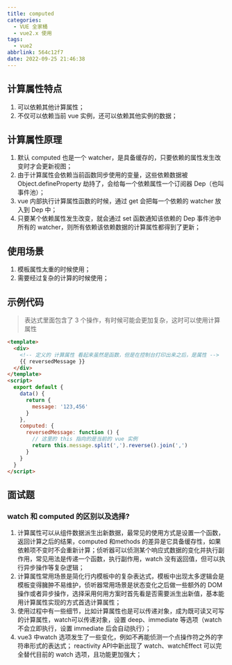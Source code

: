 ```yaml
---
title: computed
categories:
  - VUE 全家桶
  - vue2.x 使用
tags:
  - vue2
abbrlink: 564c12f7
date: 2022-09-25 21:46:38
---
```

## 计算属性特点
1. 可以依赖其他计算属性；
2. 不仅可以依赖当前 vue 实例，还可以依赖其他实例的数据；

## 计算属性原理
1. 默认 computed 也是一个 watcher，是具备缓存的，只要依赖的属性发生改变时才会更新视图；
2. 由于计算属性会依赖当前函数同步使用的变量，这些依赖数据被 Object.defineProperty 劫持了，会给每一个依赖属性一个订阅器 Dep（也叫事件池）；
3. vue 内部执行计算属性函数的时候，通过 get 会把每一个依赖的 watcher 放入到 Dep 中；
4. 只要某个依赖属性发生改变，就会通过 set 函数通知该依赖的 Dep 事件池中所有的 watcher，则所有依赖该依赖数据的计算属性都得到了更新；

## 使用场景
1. 模板属性太重的时候使用；
2. 需要经过复杂的计算的时候使用；

## 示例代码
>表达式里面包含了 3 个操作，有时候可能会更加复杂，这时可以使用计算属性
```HTML
<template>
  <div>
    <!-- 定义的 计算属性 看起来虽然是函数，但是在控制台打印出来之后，是属性 -->
    {{ reversedMessage }}
  </div>
</template>
<script>
  export default {
    data() {
      return {
        message: '123,456'
      }
    },
    computed: {
      reversedMessage: function () {
        // 这里的 this 指向的是当前的 vue 实例
        return this.message.split(',').reverse().join(',')
      }
    }
  }
</script>
```

## 面试题
### watch 和 computed 的区别以及选择?
1. 计算属性可以从组件数据派生出新数据，最常见的使用方式是设置一个函数，返回计算之后的结果，computed 和methods 的差异是它具备缓存性，如果依赖项不变时不会重新计算；侦听器可以侦测某个响应式数据的变化并执行副作用，常见用法是传递一个函数，执行副作用，watch 没有返回值，但可以执行异步操作等复杂逻辑；
2. 计算属性常用场景是简化行内模板中的复杂表达式，模板中出现太多逻辑会是模板变得臃肿不易维护，侦听器常用场景是状态变化之后做一些额外的 DOM 操作或者异步操作，选择采用何用方案时首先看是否需要派生出新值，基本能用计算属性实现的方式首选计算属性；
3. 使用过程中有一些细节，比如计算属性也是可以传递对象，成为既可读又可写的计算属性，watch可以传递对象，设置 deep、immediate 等选项（watch 不会立即执行，设置 immediate 后会自动执行）；
4. vue3 中watch 选项发生了一些变化，例如不再能侦测一个点操作符之外的字符串形式的表达式； reactivity API中新出现了 watch、watchEffect 可以完全替代目前的 watch 选项，且功能更加强大；
